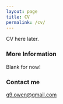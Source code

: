 ```yaml
---
layout: page
title: CV
permalink: /cv/
---
```


CV here later.

### More Information

Blank for now!

### Contact me

[g9.owen@gmail.com](mailto:g9.owen@gmail.com)
